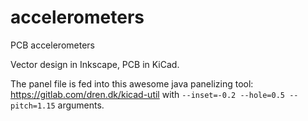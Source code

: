 # accelerometers
PCB accelerometers

Vector design in Inkscape, PCB in KiCad. 

The panel file is fed into this awesome java panelizing tool: https://gitlab.com/dren.dk/kicad-util with `--inset=-0.2 --hole=0.5 --pitch=1.15` arguments.


